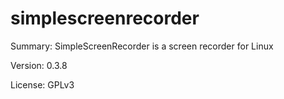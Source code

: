 #           simplescreenrecorder
 
Summary:        SimpleScreenRecorder is a screen recorder for Linux
 
Version:        0.3.8
 
License:        GPLv3
 
